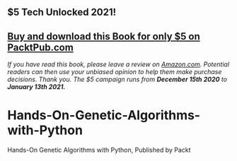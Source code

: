 ## $5 Tech Unlocked 2021!
[Buy and download this Book for only $5 on PacktPub.com](https://www.packtpub.com/product/hands-on-genetic-algorithms-with-python/9781838557744)
-----
*If you have read this book, please leave a review on [Amazon.com](https://www.amazon.com/gp/product/1838557741).     Potential readers can then use your unbiased opinion to help them make purchase decisions. Thank you. The $5 campaign         runs from __December 15th 2020__ to __January 13th 2021.__*

# Hands-On-Genetic-Algorithms-with-Python
Hands-On Genetic Algorithms with Python, Published by Packt
